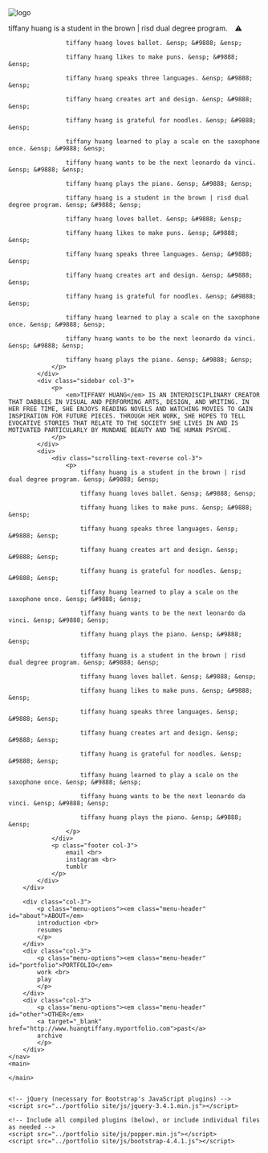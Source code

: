 <!DOCTYPE html>
<html lang="en">
  <head>
    <meta charset="UTF-8">
	<meta http-equiv="X-UA-Compatible" content="IE=edge">
	<meta name="viewport" content="width=device-width, initial-scale=1">
    <title>Untitled Document</title>
    <!-- Bootstrap -->
	<link href="../portfolio site/css/bootstrap-4.4.1.css" rel="stylesheet">
	<link href="styles.css" rel="stylesheet" type="text/css">
	<script src="scripts.js"></script>
  </head>
  <body>
  	<!-- body code goes here -->
	  <nav>
	  <div class="col-3">
	  		<img src="../portfolio site/ver1/Artboard 1 tight crop.png" alt="logo" id="logo" class="col-3"/>
		  	<div class="scrolling-text col-3">
				<p>
					tiffany huang is a student in the brown | risd dual degree program. &ensp; &#9888; &ensp;
					
					tiffany huang loves ballet. &ensp; &#9888; &ensp;
					
					tiffany huang likes to make puns. &ensp; &#9888; &ensp;
					
					tiffany huang speaks three languages. &ensp; &#9888; &ensp;
					
					tiffany huang creates art and design. &ensp; &#9888; &ensp;
					
					tiffany huang is grateful for noodles. &ensp; &#9888; &ensp;
					
					tiffany huang learned to play a scale on the saxophone once. &ensp; &#9888; &ensp;
					
					tiffany huang wants to be the next leonardo da vinci. &ensp; &#9888; &ensp;
					
					tiffany huang plays the piano. &ensp; &#9888; &ensp;
					
					tiffany huang is a student in the brown | risd dual degree program. &ensp; &#9888; &ensp;
					
					tiffany huang loves ballet. &ensp; &#9888; &ensp;
					
					tiffany huang likes to make puns. &ensp; &#9888; &ensp;
					
					tiffany huang speaks three languages. &ensp; &#9888; &ensp;
					
					tiffany huang creates art and design. &ensp; &#9888; &ensp;
					
					tiffany huang is grateful for noodles. &ensp; &#9888; &ensp;
					
					tiffany huang learned to play a scale on the saxophone once. &ensp; &#9888; &ensp;
					
					tiffany huang wants to be the next leonardo da vinci. &ensp; &#9888; &ensp;
					
					tiffany huang plays the piano. &ensp; &#9888; &ensp;
				</p>
		    </div>
			<div class="sidebar col-3">
				<p>
					<em>TIFFANY HUANG</em> IS AN INTERDISCIPLINARY CREATOR THAT DABBLES IN VISUAL AND PERFORMING ARTS, DESIGN, AND WRITING. IN HER FREE TIME, SHE ENJOYS READING NOVELS AND WATCHING MOVIES TO GAIN INSPIRATION FOR FUTURE PIECES. THROUGH HER WORK, SHE HOPES TO TELL EVOCATIVE STORIES THAT RELATE TO THE SOCIETY SHE LIVES IN AND IS MOTIVATED PARTICULARLY BY MUNDANE BEAUTY AND THE HUMAN PSYCHE.
				</p>
		    </div>
			<div>
				<div class="scrolling-text-reverse col-3">
					<p>
						tiffany huang is a student in the brown | risd dual degree program. &ensp; &#9888; &ensp;

						tiffany huang loves ballet. &ensp; &#9888; &ensp;

						tiffany huang likes to make puns. &ensp; &#9888; &ensp;

						tiffany huang speaks three languages. &ensp; &#9888; &ensp;

						tiffany huang creates art and design. &ensp; &#9888; &ensp;

						tiffany huang is grateful for noodles. &ensp; &#9888; &ensp;

						tiffany huang learned to play a scale on the saxophone once. &ensp; &#9888; &ensp;

						tiffany huang wants to be the next leonardo da vinci. &ensp; &#9888; &ensp;

						tiffany huang plays the piano. &ensp; &#9888; &ensp;

						tiffany huang is a student in the brown | risd dual degree program. &ensp; &#9888; &ensp;

						tiffany huang loves ballet. &ensp; &#9888; &ensp;

						tiffany huang likes to make puns. &ensp; &#9888; &ensp;

						tiffany huang speaks three languages. &ensp; &#9888; &ensp;

						tiffany huang creates art and design. &ensp; &#9888; &ensp;

						tiffany huang is grateful for noodles. &ensp; &#9888; &ensp;

						tiffany huang learned to play a scale on the saxophone once. &ensp; &#9888; &ensp;

						tiffany huang wants to be the next leonardo da vinci. &ensp; &#9888; &ensp;

						tiffany huang plays the piano. &ensp; &#9888; &ensp;
					</p>
				</div>
				<p class="footer col-3">
					email <br>
					instagram <br> 
					tumblr
				</p>
			</div>
	    </div>
	
		<div class="col-3">
			<p class="menu-options"><em class="menu-header" id="about">ABOUT</em>
			introduction <br>
			resumes
			</p>
		</div>
		<div class="col-3">
			<p class="menu-options"><em class="menu-header" id="portfolio">PORTFOLIO</em>
			work <br>
			play
			</p>
		</div>
		<div class="col-3">
			<p class="menu-options"><em class="menu-header" id="other">OTHER</em>
			<a target="_blank" href="http://www.huangtiffany.myportfolio.com">past</a>
			archive
			</p>
		</div>
	</nav>
	<main>
<!--
		<hr class="col-9">
		<hr class="col-3">
		<hr class="col-3">
		<hr class="col-3">
-->
	</main>


	<!-- jQuery (necessary for Bootstrap's JavaScript plugins) --> 
	<script src="../portfolio site/js/jquery-3.4.1.min.js"></script>

	<!-- Include all compiled plugins (below), or include individual files as needed -->
	<script src="../portfolio site/js/popper.min.js"></script> 
	<script src="../portfolio site/js/bootstrap-4.4.1.js"></script>
  </body>
</html>

